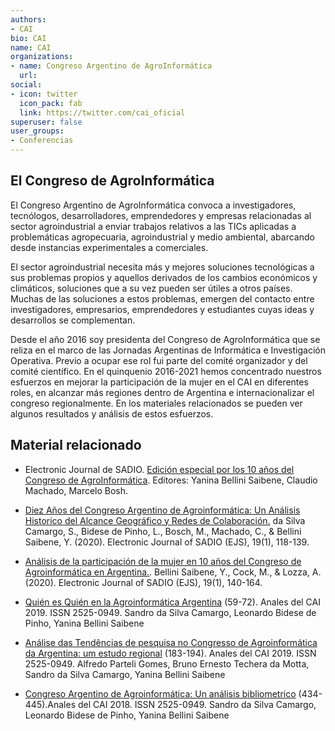 ```yaml
---
authors:
- CAI
bio: CAI
name: CAI
organizations:
- name: Congreso Argentino de AgroInformática
  url: 
social:
- icon: twitter
  icon_pack: fab
  link: https://twitter.com/cai_oficial
superuser: false
user_groups:
- Conferencias
---
```




## El Congreso de AgroInformática

El Congreso Argentino de AgroInformática convoca a investigadores, tecnólogos, desarrolladores, emprendedores y empresas relacionadas al sector agroindustrial a enviar trabajos relativos a las TICs aplicadas a problemáticas agropecuaria, agroindustrial y medio ambiental, abarcando desde instancias experimentales a comerciales.

El sector agroindustrial necesita más y mejores soluciones tecnológicas a sus problemas propios y aquellos derivados de los cambios económicos y climáticos, soluciones que a su vez pueden ser útiles a otros países. Muchas de las soluciones a estos problemas, emergen del contacto entre investigadores, empresarios, emprendedores y estudiantes cuyas ideas y desarrollos se complementan.

Desde el año 2016 soy presidenta del Congreso de AgroInformática que se reliza en el marco de las Jornadas Argentinas de Informática e Investigación Operativa.  Previo a ocupar ese rol fui parte del comité organizador y del comité científico. En el quinquenio 2016-2021 hemos concentrado nuestros esfuerzos en mejorar la participación de la mujer en el CAI en diferentes roles, en alcanzar más regiones dentro de Argentina e internacionalizar el congreso regionalmente.  En los materiales relacionados se pueden ver algunos resultados y análisis de estos esfuerzos.


## Material relacionado

* Electronic Journal de SADIO.  [Edición especial por los 10 años del Congreso de AgroInformática](https://publicaciones.sadio.org.ar/index.php/EJS/issue/view/20). Editores: Yanina Bellini Saibene, Claudio Machado, Marcelo Bosh.

* [Diez Años del Congreso Argentino de Agroinformática: Un Análisis Historico del Alcance Geográfico y Redes de Colaboración.](https://publicaciones.sadio.org.ar/index.php/EJS/article/view/160) da Silva Camargo, S., Bidese de Pinho, L., Bosch, M., Machado, C., & Bellini Saibene, Y. (2020).  Electronic Journal of SADIO (EJS), 19(1), 118-139.

* [Análisis de la participación de la mujer en 10 años del Congreso de Agroinformática en Argentina.](https://publicaciones.sadio.org.ar/index.php/EJS/article/view/161). Bellini Saibene, Y., Cock, M., & Lozza, A. (2020). Electronic Journal of SADIO (EJS), 19(1), 140-164.

* [Quién es Quién en la Agroinformática Argentina](http://170.210.201.137/pdfs/cai/CAI-06.pdf) (59-72). Anales del CAI 2019. ISSN 2525-0949. Sandro da Silva Camargo, Leonardo Bidese de Pinho, Yanina Bellini Saibene

*  [Análise das Tendências de pesquisa no Congresso de Agroinformática da Argentina: um estudo regional](http://170.210.201.137/pdfs/cai/CAI-18.pdf) (183-194). Anales del CAI 2019. ISSN 2525-0949. Alfredo Parteli Gomes, Bruno Ernesto Techera da Motta, Sandro da Silva Camargo, Yanina Bellini Saibene

* [Congreso Argentino de Agroinformática: Un análisis bibliometrico](http://47jaiio.sadio.org.ar/sites/default/files/CAI-55.pdf) (434-445).Anales del CAI 2018. ISSN 2525-0949. Sandro da Silva Camargo, Leonardo Bidese de Pinho, Yanina Bellini Saibene
